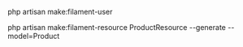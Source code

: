 php artisan make:filament-user

php artisan make:filament-resource ProductResource --generate --model=Product
